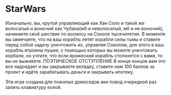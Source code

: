# StarWars
Изначально, вы, крутой управляющий как Хан Соло и такой же волосатый и вонючий как Чубака(мб и неволосатый, мб и не вонючий), начинаете своё шествие по космосу на Соколе тысячелетия. В моменте вы замечаете, что на ваш корабль летят корабли силы тьмы и ставите перед собой задачу уничтожить их, управляя Соколом, для этого в ваш корабль втроены пушки, с помощью которых вы можете уничтожать корбали, но учтите, что если вражеский корабль столкнется с вами, то вы не выживете.
ПОЭТИЧЕСКОЕ ОТСТУПЛЕНИЕ В конце концов вам это все надоедает и вы закрываете вкладку, ставите нам 100 баллов за проект и идёте зарабатывать деньги и закрывать ипотеку.
 
Эта игра создана для пожилых домоседов аки повод очередной раз залить клавиатуру колой.
